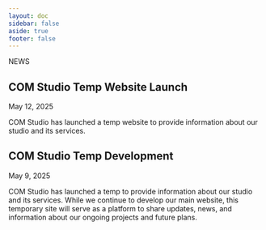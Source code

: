 ```yaml
---
layout: doc
sidebar: false
aside: true
footer: false
---
```


<div class="flex flex-col justify-center items-center">
  <div class="text-4xl font-medium">NEWS</div>
</div>

## COM Studio Temp Website Launch

May 12, 2025

COM Studio has launched a temp website to provide information about our studio and its services.

## COM Studio Temp Development

May 9, 2025

COM Studio has launched a temp to provide information about our studio and its services. While we continue to develop our main website, this temporary site will serve as a platform to share updates, news, and information about our ongoing projects and future plans.
